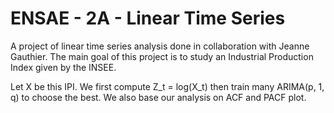 # ENSAE - 2A - Linear Time Series
A project of linear time series analysis done in collaboration with Jeanne Gauthier. The main goal of this project is to study an Industrial Production Index given
by the INSEE.

Let X be this IPI. We first compute Z_t = log(X_t) then train many ARIMA(p, 1, q) to choose the best. We also base our analysis on ACF and PACF plot.
